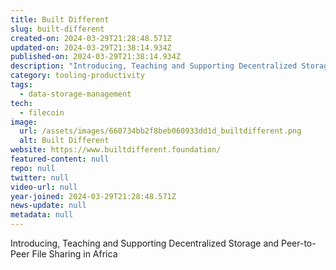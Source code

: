 ```yaml
---
title: Built Different
slug: built-different
created-on: 2024-03-29T21:28:48.571Z
updated-on: 2024-03-29T21:38:14.934Z
published-on: 2024-03-29T21:38:14.934Z
description: "Introducing, Teaching and Supporting Decentralized Storage and Peer-to-Peer File Sharing in Africa"
category: tooling-productivity
tags:
  - data-storage-management
tech:
  - filecoin
image:
  url: /assets/images/660734bb2f8beb060933dd1d_builtdifferent.png
  alt: Built Different
website: https://www.builtdifferent.foundation/
featured-content: null
repo: null
twitter: null
video-url: null
year-joined: 2024-03-29T21:28:48.571Z
news-update: null
metadata: null
---
```


Introducing, Teaching and Supporting Decentralized Storage and Peer-to-Peer File Sharing in Africa
